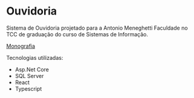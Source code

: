 # Ouvidoria

Sistema de Ouvidoria projetado para a Antonio Meneghetti Faculdade no TCC de graduação do curso de Sistemas de Informação.

[Monografia](http://repositorio.faculdadeam.edu.br/xmlui/handle/123456789/646)

Tecnologias utilizadas:
- Asp.Net Core
- SQL Server
- React
- Typescript
